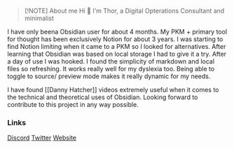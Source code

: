 > [!NOTE] About me
> Hi 👋
> I'm Thor, a Digital Opterations Consultant and minimalist 

I have only beena Obsidian user for about 4 months. My PKM + primary tool for thought has been exclusively Notion for about 3 years. I was starting to find Notion limiting when it came to a PKM so I looked for alternatives. After learning that Obsidian was based on local storage I had to give it a try. After a day of use I was hooked. I found the simplicity of markdown and local files so refreshing. It works really well for my dyslexia too. Being able to toggle to source/ preview mode makes it really dynamic for my needs. 

I have found [[Danny Hatcher]] videos extremely useful when it comes to the technical and theoretical uses of Obsidian. Looking forward to contribute to this project in any way possible. 

### Links
[Discord](https://discordapp.com/users/567977783372939279/) 
[Twitter](https://twitter.com/thorms11) 
[Website](https://tscreativ.com) 
